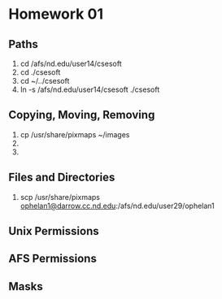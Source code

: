 Homework 01
===========

Paths
-----
1. cd /afs/nd.edu/user14/csesoft
2. cd ./csesoft
3. cd ~/../csesoft
4. ln -s /afs/nd.edu/user14/csesoft ./csesoft

Copying, Moving, Removing
-------------------------
1. cp /usr/share/pixmaps ~/images
2. 
3. 

Files and Directories
---------------------
1. scp /usr/share/pixmaps ophelan1@darrow.cc.nd.edu:/afs/nd.edu/user29/ophelan1 

Unix Permissions
----------------


AFS Permissions
---------------


Masks
-----
